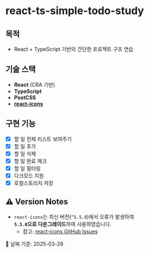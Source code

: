 # react-ts-simple-todo-study

## 목적

- React + TypeScript 기반의 간단한 프로젝트 구조 연습

## 기술 스택

- **React** (CRA 기반)
- **TypeScript**
- **PostCSS**
- [**react-icons**](https://react-icons.github.io/react-icons/)

## 구현 기능

- [x] 할 일 전체 리스트 보여주기
- [x] 할 일 추가
- [x] 할 일 삭제
- [x] 할 일 완료 체크
- [x] 할 일 필터링
- [x] 다크모드 지원
- [x] 로컬스토리지 저장

## ⚠️ Version Notes

- `react-icons`는 최신 버전(`^5.5.0`)에서 오류가 발생하여  
  **`5.3.0`으로 다운그레이드**하여 사용하였습니다.
  - 참고: [react-icons GitHub Issues](https://github.com/react-icons/react-icons/issues/1029)

📌 날짜 기준: 2025-03-29
